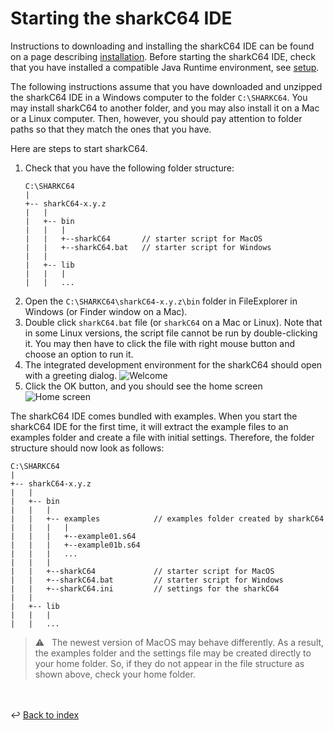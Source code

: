 # Starting the sharkC64 IDE 

Instructions to downloading and installing the sharkC64 IDE can be found on a page 
describing [installation](../prerequisites/installing.md). Before starting the sharkC64 IDE, 
check that you have installed a compatible Java Runtime environment, see [setup](../prerequisites/setup.md).

The following instructions assume that you have downloaded and unzipped the sharkC64 IDE in a Windows
computer to the folder `C:\SHARKC64`. You may install sharkC64 to another folder, 
and you may also install it on a Mac or a Linux computer. 
Then, however, you should pay attention to folder paths so that they match the ones that you have.

Here are steps to start sharkC64.
1. Check that you have the following folder structure:
    ```
   C:\SHARKC64
   |
   +-- sharkC64-x.y.z
   |   |
   |   +-- bin
   |   |   |
   |   |   +--sharkC64       // starter script for MacOS
   |   |   +--sharkC64.bat   // starter script for Windows
   |   |
   |   +-- lib
   |   |   |
   |   |   ...
   ```
2. Open the `C:\SHARKC64\sharkC64-x.y.z\bin` folder in FileExplorer in Windows
   (or Finder window on a Mac).
3. Double click `sharkC64.bat` file (or `sharkC64` on a Mac or Linux).
   Note that in some Linux versions, the script file cannot be run by double-clicking it.
   You may then have to click the file with right mouse button and choose an option to run it.
4. The integrated development environment for the sharkC64 should open with a greeting dialog.
   ![Welcome](../images/welcome.png)
5. Click the OK button, and you should see the home screen
   ![Home screen](../images/home-screen.png)

The sharkC64 IDE comes bundled with examples. When you start the sharkC64 IDE for the first time, it will
extract the example files to an examples folder and create a file with initial settings. 
Therefore, the folder structure should now look as follows:
```
C:\SHARKC64
|
+-- sharkC64-x.y.z
|   |
|   +-- bin
|   |   |
|   |   +-- examples            // examples folder created by sharkC64
|   |   |   |
|   |   |   +--example01.s64
|   |   |   +--example01b.s64
|   |   |   ...
|   |   |
|   |   +--sharkC64             // starter script for MacOS
|   |   +--sharkC64.bat         // starter script for Windows
|   |   +--sharkC64.ini         // settings for the sharkC64
|   |
|   +-- lib
|   |   |
|   |   ...
   ```

> :warning: &nbsp; The newest version of MacOS may behave differently.
> As a result, the examples folder and the settings file may be created
> directly to your home folder. So, if they do not appear in the
> file structure as shown above, check your home folder.

<br /><br />
:leftwards_arrow_with_hook: [Back to index](../index.md)

